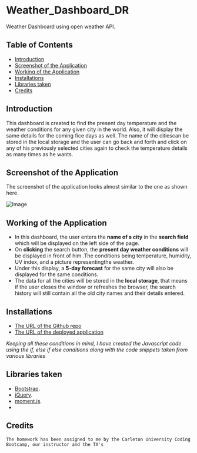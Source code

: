 # Weather_Dashboard_DR
Weather Dashboard using open weather API.


## Table of Contents
* [Introduction](#introduction)
* [Screenshot of the Application](#webpage)
* [Working of the Application](#web)
* [Installations](#installations)
* [Libraries taken](#details)
* [Credits](#credits)

 ## Introduction 
This dashboard is created to  find the present day temperature and the weather conditions for any given city in the world. Also, it will display the same details for the coming fice days as well.  The name of the citiescan be stored in the local storage and the user can go back and forth and click on any of his previously selected cities again to check the temperature details as many times as he wants.
 
 
 ## Screenshot of the Application
 The screenshot of the application looks almost similar to the one as shown here.

 
 ![Image](workday.png)
 
 ## Working of the Application
 * In this dashboard, the user enters the __name of a city__ in the __search field__ which will be displayed on the left side of the page.
 * On __clicking__ the search button, the __present day weather conditions__ will be displayed in front of him .The conditions being temperature, humidity, UV index, and a picture representingthe weather.
 *  Under this display, a __5-day forecast__ for the same city will also be displayed for the same conditions.
 * The data for all the cities will be stored in the __local storage__, that means if the user closes the window or refreshes the browser, the search history will still contain all the old city names and their details entered.
 
   

 
 
 ## Installations
   * [The URL of the Github repo](https://github.com/Dipti2021/Weather_Dashboard_DR)
   * [The URL of the deployed application](https://dipti2021.github.io/Weather_Dashboard_DR/)
 

  *Keeping all these conditions in mind, I have created the Javascript code using the if, else if else conditions along with the code snippets taken from various libraries*
  
 ## Libraries taken
   * [Bootstrap](https://getbootstrap.com/).
   * [jQuery](https://jquery.com/).
   * [moment.js](https://momentjs.com/).
   * 


 ## Credits
    The homework has been assigned to me by the Carleton University Coding Bootcamp, our instructor and the TA's
   
